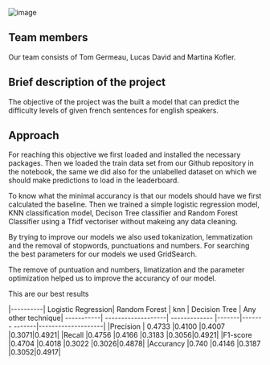 
![image](https://raw.githubusercontent.com/TomGermeau/BlancPain/main/data/Blancpain_logo.png)


## Team members
Our team consists of Tom Germeau, Lucas David and Martina Kofler.

## Brief description of the project
The objective of the project was the built a model that can predict the difficulty levels of given french sentences for english speakers.

## Approach
For reaching this objective we first loaded  and installed the necessary packages. Then we loaded the train data set from our Github repository in the notebook, the same we did also for the unlabelled dataset on which we should make predictions to load in the leaderboard.

To know what the minimal accurancy is that our models should have we first calculated the baseline.
Then we trained a simple logistic regression model, KNN classification model, Decison Tree classifier and Random Forest Classifier using a Tfidf vectoriser without makeing any data cleaning.

By trying to improve our models we also used tokanization, lemmatization and the removal of stopwords, punctuations and numbers. 
For searching the best parameters for our models we used GridSearch.

The remove of puntuation and numbers, limatization and the parameter optimization helped us to improve the accurancy of our model.

This are our best results

|----------| Logistic Regression| Random Forest | knn   | Decision Tree | Any other technique|
-----------| -------------------| ------------- |-------|------- -------|--------------------|
|Precision | 0.4733             |0.4100         |0.4007 |0.3071|0.4921|
|Recall    |0.4756              |0.4166         |0.3183 |0.3056|0.4921|
|F1-score  |0.4704              |0.4018         |0.3022 |0.3026|0.4878|
|Accurancy |0.740               |0.4146         |0.3187 |0.3052|0.4917|
